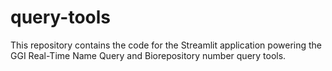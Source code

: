 # query-tools
This repository contains the code for the Streamlit application powering the GGI Real-Time Name Query and Biorepository number query tools. 
